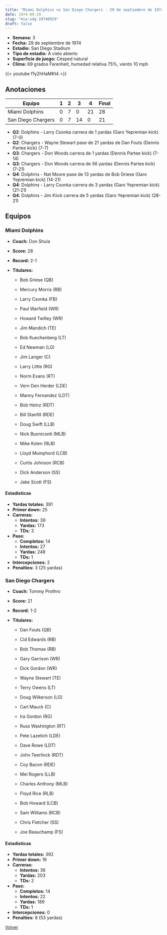 ```yaml
---
title: "Miami Dolphins vs San Diego Chargers - 29 de septiembre de 1974"
date: 1974-09-29
slug: "mia-sdg-19740929"
draft: false
---
```


- **Semana:** 3
- **Fecha:** 29 de septiembre de 1974
- **Estadio:** San Diego Stadium
- **Tipo de estadio:** A cielo abierto
- **Superficie de juego:** Césped natural
- **Clima:** 69 grados Farenheit, humedad relativa 75%, viento 10 mph


{{< youtube f1y2hHaMKt4 >}}


## Anotaciones
| Equipo | 1 | 2 | 3 | 4 | Final |
|--------|---|---|---|---|-------|
| Miami Dolphins  | 0 | 7 | 0 | 21  | 28 |
| San Diego Chargers  | 0 | 7 | 14 | 0  | 21 |
- **Q2**: Dolphins - Larry Csonka carrera de 1 yardas (Garo Yepremian kick) (7-0)
- **Q2**: Chargers - Wayne Stewart pase de 21 yardas de Dan Fouts (Dennis Partee kick) (7-7)
- **Q3**: Chargers - Don Woods carrera de 1 yardas (Dennis Partee kick) (7-14)
- **Q3**: Chargers - Don Woods carrera de 56 yardas (Dennis Partee kick) (7-21)
- **Q4**: Dolphins - Nat Moore pase de 13 yardas de Bob Griese (Garo Yepremian kick) (14-21)
- **Q4**: Dolphins - Larry Csonka carrera de 3 yardas (Garo Yepremian kick) (21-21)
- **Q4**: Dolphins - Jim Kiick carrera de 5 yardas (Garo Yepremian kick) (28-21)


## Equipos


### Miami Dolphins
* **Coach:** Don Shula
* **Score:** 28
* **Record:** 2-1
* **Titulares:** 

  * Bob Griese (QB) 

  * Mercury Morris (RB) 

  * Larry Csonka (FB) 

  * Paul Warfield (WR) 

  * Howard Twilley (WR) 

  * Jim Mandich (TE) 

  * Bob Kuechenberg (LT) 

  * Ed Newman (LG) 

  * Jim Langer (C) 

  * Larry Little (RG) 

  * Norm Evans (RT) 

  * Vern Den Herder (LDE) 

  * Manny Fernandez (LDT) 

  * Bob Heinz (RDT) 

  * Bill Stanfill (RDE) 

  * Doug Swift (LLB) 

  * Nick Buoniconti (MLB) 

  * Mike Kolen (RLB) 

  * Lloyd Mumphord (LCB) 

  * Curtis Johnson (RCB) 

  * Dick Anderson (SS) 

  * Jake Scott (FS) 

#### Estadísticas
* **Yardas totales:** 391
* **Primer down:** 25
* **Carreras:**
  * **Intentos:** 39
  * **Yardas:** 173
  * **TDs:** 3
* **Pase:**
  * **Completos:** 14
  * **Intentos:** 27
  * **Yardas:** 248
  * **TDs:** 1
* **Intercepciones:** 2
* **Penalties:** 3 (25 yardas)

### San Diego Chargers
* **Coach:** Tommy Prothro
* **Score:** 21
* **Record:** 1-2
* **Titulares:** 

  * Dan Fouts (QB) 

  * Cid Edwards (RB) 

  * Bob Thomas (RB) 

  * Gary Garrison (WR) 

  * Dick Gordon (WR) 

  * Wayne Stewart (TE) 

  * Terry Owens (LT) 

  * Doug Wilkerson (LG) 

  * Carl Mauck (C) 

  * Ira Gordon (RG) 

  * Russ Washington (RT) 

  * Pete Lazetich (LDE) 

  * Dave Rowe (LDT) 

  * John Teerlinck (RDT) 

  * Coy Bacon (RDE) 

  * Mel Rogers (LLB) 

  * Charles Anthony (MLB) 

  * Floyd Rice (RLB) 

  * Bob Howard (LCB) 

  * Sam Williams (RCB) 

  * Chris Fletcher (SS) 

  * Joe Beauchamp (FS) 

#### Estadísticas
* **Yardas totales:** 392
* **Primer down:** 19
* **Carreras:**
  * **Intentos:** 36
  * **Yardas:** 203
  * **TDs:** 2
* **Pase:**
  * **Completos:** 14
  * **Intentos:** 22
  * **Yardas:** 189
  * **TDs:** 1
* **Intercepciones:** 0
* **Penalties:** 8 (53 yardas)


[Volver](/historia/1974)
